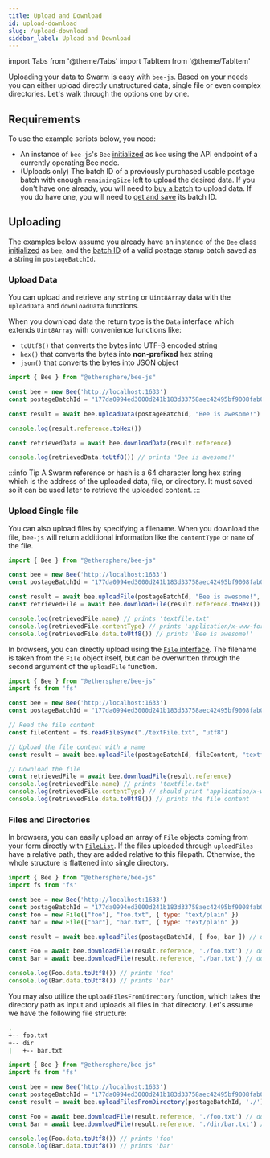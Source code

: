 ```yaml
---
title: Upload and Download
id: upload-download
slug: /upload-download
sidebar_label: Upload and Download
---
```

<!-- 
* Remove postage stamp related parts, assume a valid batchId
* Separate Node.js (backend) and browser (front-end) functions
* Adjust to new upload and download related functions [Gist1](https://gist.github.com/Cafe137/233807614d8b5eca938b71f88cb37d4a)
* Have sub-sections for encryption, tags
* Add "Track Upload" section
-->

import Tabs from '@theme/Tabs'
import TabItem from '@theme/TabItem'


Uploading your data to Swarm is easy with `bee-js`. Based on your needs you can either upload directly unstructured data, single file or even complex directories. Let's walk through the options one by one.

## Requirements

To use the example scripts below, you need:

- An instance of `bee-js`'s `Bee` [initialized](/docs/getting-started/) as `bee` using the API endpoint of a currently operating Bee node.
- (Uploads only) The batch ID of a previously purchased usable postage batch with enough `remainingSize` left to upload the desired data. If you don't have one already, you will need to [buy a batch](/docs/storage/#purchasing-storage) to upload data. If you do have one, you will need to [get and save](/docs/storage/#selecting-a-batch) its batch ID.

## Uploading

The examples below assume you already have an instance of the `Bee` class [initialized](/docs/getting-started/) as `bee`, and the [batch ID](/docs/storage/#purchasing-storage) of a valid postage stamp batch saved as a string in `postageBatchId`.

### Upload Data

You can upload and retrieve any `string` or `Uint8Array` data with the `uploadData` and `downloadData` functions.

When you download data the return type is the `Data` interface which extends `Uint8Array` with convenience functions like:

 - `toUtf8()` that converts the bytes into UTF-8 encoded string
 - `hex()` that converts the bytes into **non-prefixed** hex string
 - `json()` that converts the bytes into JSON object

```js
import { Bee } from "@ethersphere/bee-js"

const bee = new Bee('http://localhost:1633')
const postageBatchId = "177da0994ed3000d241b183d33758aec42495bf9008fab059f0e3f208f3a1ade"

const result = await bee.uploadData(postageBatchId, "Bee is awesome!")

console.log(result.reference.toHex())

const retrievedData = await bee.downloadData(result.reference)

console.log(retrievedData.toUtf8()) // prints 'Bee is awesome!'
```

:::info Tip
A Swarm reference or hash is a 64 character long hex string which is the address of the uploaded data, file, or directory. It must saved so it can be used later to retrieve the uploaded content.
:::

### Upload Single file

You can also upload files by specifying a filename. When you download the file, `bee-js` will return additional information like the `contentType` or `name` of the file.

```js
import { Bee } from "@ethersphere/bee-js"

const bee = new Bee('http://localhost:1633')
const postageBatchId = "177da0994ed3000d241b183d33758aec42495bf9008fab059f0e3f208f3a1ade"

const result = await bee.uploadFile(postageBatchId, "Bee is awesome!", "textfile.txt")
const retrievedFile = await bee.downloadFile(result.reference.toHex())

console.log(retrievedFile.name) // prints 'textfile.txt'
console.log(retrievedFile.contentType) // prints 'application/x-www-form-urlencoded'
console.log(retrievedFile.data.toUtf8()) // prints 'Bee is awesome!'
```

In browsers, you can directly upload using the [`File` interface](https://developer.mozilla.org/en-US/docs/Web/API/File). The filename is taken from the `File` object itself, but can be overwritten through the second argument of the `uploadFile` function.


```js
import { Bee } from "@ethersphere/bee-js"
import fs from 'fs'

const bee = new Bee('http://localhost:1633')
const postageBatchId = "177da0994ed3000d241b183d33758aec42495bf9008fab059f0e3f208f3a1ade"

// Read the file content
const fileContent = fs.readFileSync("./textFile.txt", "utf8")

// Upload the file content with a name
const result = await bee.uploadFile(postageBatchId, fileContent, "textfile.txt")

// Download the file
const retrievedFile = await bee.downloadFile(result.reference)
console.log(retrievedFile.name) // prints 'textfile.txt'
console.log(retrievedFile.contentType) // should print 'application/x-www-form-urlencoded
console.log(retrievedFile.data.toUtf8()) // prints the file content
```

### Files and Directories

In browsers, you can easily upload an array of `File` objects coming from your form directly with [`FileList`](https://developer.mozilla.org/en-US/docs/Web/API/FileList). If the files uploaded through `uploadFiles` have a relative path, they are added relative to this filepath. Otherwise, the whole structure is flattened into single directory.

```js
import { Bee } from "@ethersphere/bee-js"
import fs from 'fs'

const bee = new Bee('http://localhost:1633')
const postageBatchId = "177da0994ed3000d241b183d33758aec42495bf9008fab059f0e3f208f3a1ade"
const foo = new File(["foo"], "foo.txt", { type: "text/plain" })
const bar = new File(["bar"], "bar.txt", { type: "text/plain" })

const result = await bee.uploadFiles(postageBatchId, [ foo, bar ]) // upload

const Foo = await bee.downloadFile(result.reference, './foo.txt') // download foo
const Bar = await bee.downloadFile(result.reference, './bar.txt') // download bar

console.log(Foo.data.toUtf8()) // prints 'foo'
console.log(Bar.data.toUtf8()) // prints 'bar'
```

You may also utilize the `uploadFilesFromDirectory` function, which takes the directory path as input and uploads all files in that directory. Let's assume we have the following file structure:

```sh
.
+-- foo.txt
+-- dir
|   +-- bar.txt
```

```js
import { Bee } from "@ethersphere/bee-js"
import fs from 'fs'

const bee = new Bee('http://localhost:1633')
const postageBatchId = "177da0994ed3000d241b183d33758aec42495bf9008fab059f0e3f208f3a1ade"
const result = await bee.uploadFilesFromDirectory(postageBatchId, './') // upload recursively current folder

const Foo = await bee.downloadFile(result.reference, './foo.txt') // download foo
const Bar = await bee.downloadFile(result.reference, './dir/bar.txt') // download bar

console.log(Foo.data.toUtf8()) // prints 'foo'
console.log(Bar.data.toUtf8()) // prints 'bar'
```

